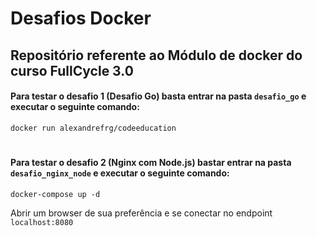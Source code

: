 # Desafios Docker
## Repositório referente ao Módulo de docker do curso FullCycle 3.0

#### Para testar o desafio 1 (Desafio Go) basta entrar na pasta `desafio_go` e executar o seguinte comando:
```docker
docker run alexandrefrg/codeeducation
```
#
#### Para testar o desafio 2 (Nginx com Node.js) bastar entrar na pasta `desafio_nginx_node` e executar o seguinte comando:
```docker
docker-compose up -d
```
Abrir um browser de sua preferência e se conectar no endpoint `localhost:8080`
